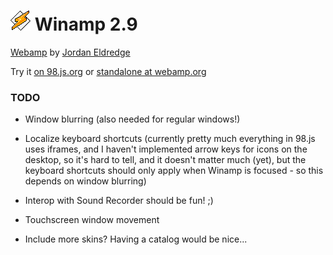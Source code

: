 
# ![](../../images/icons/winamp2-32x32.png) Winamp 2.9

[Webamp](https://github.com/captbaritone/webamp) by [Jordan Eldredge](https://jordaneldredge.com/)

Try it [on 98.js.org](https://98.js.org/) or [standalone at webamp.org](https://webamp.org/)


### TODO

* Window blurring (also needed for regular windows!)

* Localize keyboard shortcuts (currently pretty much everything in 98.js uses iframes, and I haven't implemented arrow keys for icons on the desktop, so it's hard to tell, and it doesn't matter much (yet), but the keyboard shortcuts should only apply when Winamp is focused - so this depends on window blurring)

* Interop with Sound Recorder should be fun! ;)

* Touchscreen window movement

* Include more skins? Having a catalog would be nice...
